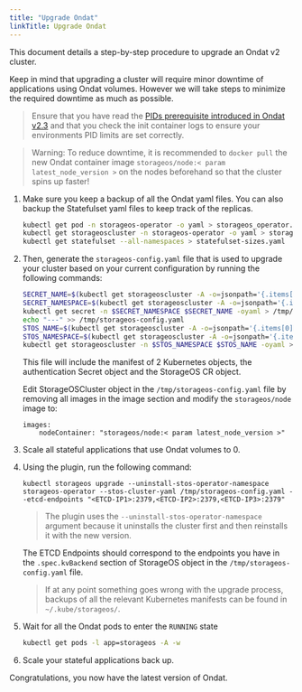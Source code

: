 ```yaml
---
title: "Upgrade Ondat"
linkTitle: Upgrade Ondat
---
```


This document details a step-by-step procedure to upgrade an Ondat v2 cluster.

Keep in mind that upgrading a cluster will require minor downtime of
applications using Ondat volumes. However we will take steps to minimize
the required downtime as much as possible.

> Ensure that you have read the [PIDs prerequisite introduced in Ondat
> v2.3](/docs/prerequisites/pidlimits) and that you check the
> init container logs to ensure your environments PID limits are set correctly.

> Warning: To reduce downtime, it is recommended to `docker pull` the new
> Ondat container image `storageos/node:< param latest_node_version >`
> on the nodes beforehand so that the cluster spins up faster!

1. Make sure you keep a backup of all the Ondat yaml files. You can also backup
   the Statefulset yaml files to keep track of the replicas.

    ```bash
    kubectl get pod -n storageos-operator -o yaml > storageos_operator.yaml
    kubectl get storageoscluster -n storageos-operator -o yaml > storageos_cr.yaml
    kubectl get statefulset --all-namespaces > statefulset-sizes.yaml
    ```

1. Then, generate the `storageos-config.yaml` file that is used to upgrade your
   cluster based on your current configuration by running the following
   commands:

    ```bash
    SECRET_NAME=$(kubectl get storageoscluster -A -o=jsonpath='{.items[0].spec.secretRefName}')
    SECRET_NAMESPACE=$(kubectl get storageoscluster -A -o=jsonpath='{.items[0].spec.secretRefNamespace}')
    kubectl get secret -n $SECRET_NAMESPACE $SECRET_NAME -oyaml > /tmp/storageos-config.yaml
    echo "---" >> /tmp/storageos-config.yaml
    STOS_NAME=$(kubectl get storageoscluster -A -o=jsonpath='{.items[0].metadata.name}')
    STOS_NAMESPACE=$(kubectl get storageoscluster -A -o=jsonpath='{.items[0].metadata.namespace}')
    kubectl get storageoscluster -n $STOS_NAMESPACE $STOS_NAME -oyaml >> /tmp/storageos-config.yaml
    ```
    This file will include the manifest of 2 Kubernetes objects, the
    authentication Secret object and the StorageOS CR object.

    Edit StorageOSCluster object in the `/tmp/storageos-config.yaml` file by
    removing all images in the image section and modify the `storageos/node`
    image to:
    ```
    images:
        nodeContainer: "storageos/node:< param latest_node_version >"
    ```

1. Scale all stateful applications that use Ondat volumes to 0.

1. Using the plugin, run the following command:
    ```
    kubectl storageos upgrade --uninstall-stos-operator-namespace storageos-operator --stos-cluster-yaml /tmp/storageos-config.yaml --etcd-endpoints "<ETCD-IP1>:2379,<ETCD-IP2>:2379,<ETCD-IP3>:2379"
    ```

    > The plugin uses the `--uninstall-stos-operator-namespace` argument
    > because it uninstalls the cluster first and then reinstalls it with the
    > new version.

    The ETCD Endpoints should correspond to the endpoints you have in the
    `.spec.kvBackend` section of StorageOS object in the
    `/tmp/storageos-config.yaml` file.

    > If at any point something goes wrong with the upgrade process, backups of all the relevant
    > Kubernetes manifests can be found in `~/.kube/storageos/`.

1. Wait for all the Ondat pods to enter the `RUNNING` state
    ```bash
    kubectl get pods -l app=storageos -A -w
    ```
1. Scale your stateful applications back up.

Congratulations, you now have the latest version of Ondat.
